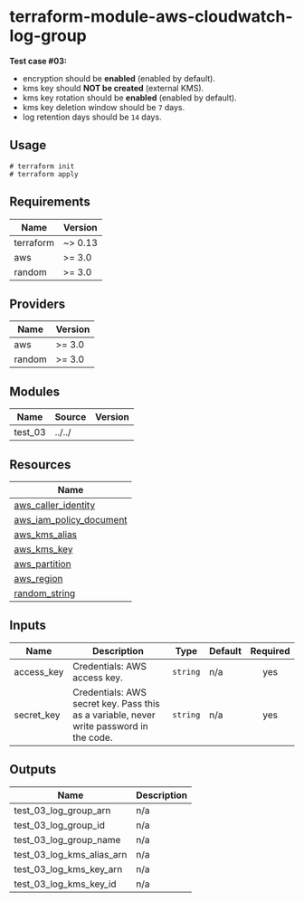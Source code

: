 # terraform-module-aws-cloudwatch-log-group

**Test case #03:**

- encryption should be **enabled** (enabled by default).
- kms key should **NOT be created** (external KMS).
- kms key rotation should be **enabled** (enabled by default).
- kms key deletion window should be `7` days.
- log retention days should be `14` days.

## Usage

```
# terraform init
# terraform apply
```

<!-- BEGINNING OF PRE-COMMIT-TERRAFORM DOCS HOOK -->
## Requirements

| Name | Version |
|------|---------|
| terraform | ~> 0.13 |
| aws | >= 3.0 |
| random | >= 3.0 |

## Providers

| Name | Version |
|------|---------|
| aws | >= 3.0 |
| random | >= 3.0 |

## Modules

| Name | Source | Version |
|------|--------|---------|
| test_03 | ../../ |  |

## Resources

| Name |
|------|
| [aws_caller_identity](https://registry.terraform.io/providers/hashicorp/aws/latest/docs/data-sources/caller_identity) |
| [aws_iam_policy_document](https://registry.terraform.io/providers/hashicorp/aws/latest/docs/data-sources/iam_policy_document) |
| [aws_kms_alias](https://registry.terraform.io/providers/hashicorp/aws/latest/docs/resources/kms_alias) |
| [aws_kms_key](https://registry.terraform.io/providers/hashicorp/aws/latest/docs/resources/kms_key) |
| [aws_partition](https://registry.terraform.io/providers/hashicorp/aws/latest/docs/data-sources/partition) |
| [aws_region](https://registry.terraform.io/providers/hashicorp/aws/latest/docs/data-sources/region) |
| [random_string](https://registry.terraform.io/providers/hashicorp/random/latest/docs/resources/string) |

## Inputs

| Name | Description | Type | Default | Required |
|------|-------------|------|---------|:--------:|
| access\_key | Credentials: AWS access key. | `string` | n/a | yes |
| secret\_key | Credentials: AWS secret key. Pass this as a variable, never write password in the code. | `string` | n/a | yes |

## Outputs

| Name | Description |
|------|-------------|
| test\_03\_log\_group\_arn | n/a |
| test\_03\_log\_group\_id | n/a |
| test\_03\_log\_group\_name | n/a |
| test\_03\_log\_kms\_alias\_arn | n/a |
| test\_03\_log\_kms\_key\_arn | n/a |
| test\_03\_log\_kms\_key\_id | n/a |
<!-- END OF PRE-COMMIT-TERRAFORM DOCS HOOK -->
